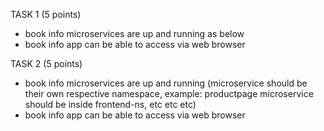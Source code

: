 TASK 1 (5 points)
- book info microservices are up and running as below
- book info app can be able to access via web browser

TASK 2 (5 points)
- book info microservices are up and running (microservice should be their own respective namespace, example: productpage microservice should be inside frontend-ns, etc etc etc)
- book info app can be able to access via web browser